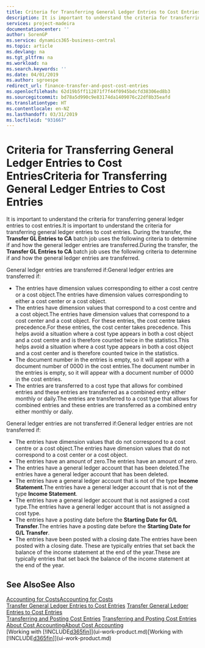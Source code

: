 ```yaml
---
title: Criteria for Transferring General Ledger Entries to Cost Entries | Microsoft Docs
description: It is important to understand the criteria for transferring general ledger entries to cost entries. During the transfer, the **Transfer GL Entries to CA** batch job uses the following criteria to determine if and how the general ledger entries are transferred.
services: project-madeira
documentationcenter: ''
author: SorenGP
ms.service: dynamics365-business-central
ms.topic: article
ms.devlang: na
ms.tgt_pltfrm: na
ms.workload: na
ms.search.keywords: ''
ms.date: 04/01/2019
ms.author: sgroespe
redirect_url: finance-transfer-and-post-cost-entries
ms.openlocfilehash: 62d19b5ff112871f7f44f0945bdcfd38306ed8b3
ms.sourcegitcommit: bd78a5d990c9e83174da1409076c22df8b35eafd
ms.translationtype: HT
ms.contentlocale: en-NZ
ms.lasthandoff: 03/31/2019
ms.locfileid: "931667"
---
```

# <a name="criteria-for-transferring-general-ledger-entries-to-cost-entries"></a><span data-ttu-id="39c89-104">Criteria for Transferring General Ledger Entries to Cost Entries</span><span class="sxs-lookup"><span data-stu-id="39c89-104">Criteria for Transferring General Ledger Entries to Cost Entries</span></span>
<span data-ttu-id="39c89-105">It is important to understand the criteria for transferring general ledger entries to cost entries.</span><span class="sxs-lookup"><span data-stu-id="39c89-105">It is important to understand the criteria for transferring general ledger entries to cost entries.</span></span> <span data-ttu-id="39c89-106">During the transfer, the **Transfer GL Entries to CA** batch job uses the following criteria to determine if and how the general ledger entries are transferred.</span><span class="sxs-lookup"><span data-stu-id="39c89-106">During the transfer, the **Transfer GL Entries to CA** batch job uses the following criteria to determine if and how the general ledger entries are transferred.</span></span>  

<span data-ttu-id="39c89-107">General ledger entries are transferred if:</span><span class="sxs-lookup"><span data-stu-id="39c89-107">General ledger entries are transferred if:</span></span>  

-   <span data-ttu-id="39c89-108">The entries have dimension values corresponding to either a cost centre or a cost object.</span><span class="sxs-lookup"><span data-stu-id="39c89-108">The entries have dimension values corresponding to either a cost center or a cost object.</span></span>  
-   <span data-ttu-id="39c89-109">The entries have dimension values that correspond to a cost centre and a cost object.</span><span class="sxs-lookup"><span data-stu-id="39c89-109">The entries have dimension values that correspond to a cost center and a cost object.</span></span> <span data-ttu-id="39c89-110">For these entries, the cost centre takes precedence.</span><span class="sxs-lookup"><span data-stu-id="39c89-110">For these entries, the cost center takes precedence.</span></span> <span data-ttu-id="39c89-111">This helps avoid a situation where a cost type appears in both a cost object and a cost centre and is therefore counted twice in the statistics.</span><span class="sxs-lookup"><span data-stu-id="39c89-111">This helps avoid a situation where a cost type appears in both a cost object and a cost center and is therefore counted twice in the statistics.</span></span>  
-   <span data-ttu-id="39c89-112">The document number in the entries is empty, so it will appear with a document number of 0000 in the cost entries.</span><span class="sxs-lookup"><span data-stu-id="39c89-112">The document number in the entries is empty, so it will appear with a document number of 0000 in the cost entries.</span></span>  
-   <span data-ttu-id="39c89-113">The entries are transferred to a cost type that allows for combined entries and these entries are transferred as a combined entry either monthly or daily.</span><span class="sxs-lookup"><span data-stu-id="39c89-113">The entries are transferred to a cost type that allows for combined entries and these entries are transferred as a combined entry either monthly or daily.</span></span>  

<span data-ttu-id="39c89-114">General ledger entries are not transferred if:</span><span class="sxs-lookup"><span data-stu-id="39c89-114">General ledger entries are not transferred if:</span></span>  

-   <span data-ttu-id="39c89-115">The entries have dimension values that do not correspond to a cost centre or a cost object.</span><span class="sxs-lookup"><span data-stu-id="39c89-115">The entries have dimension values that do not correspond to a cost center or a cost object.</span></span>  
-   <span data-ttu-id="39c89-116">The entries have an amount of zero.</span><span class="sxs-lookup"><span data-stu-id="39c89-116">The entries have an amount of zero.</span></span>  
-   <span data-ttu-id="39c89-117">The entries have a general ledger account that has been deleted.</span><span class="sxs-lookup"><span data-stu-id="39c89-117">The entries have a general ledger account that has been deleted.</span></span>  
-   <span data-ttu-id="39c89-118">The entries have a general ledger account that is not of the type **Income Statement**.</span><span class="sxs-lookup"><span data-stu-id="39c89-118">The entries have a general ledger account that is not of the type **Income Statement**.</span></span>  
-   <span data-ttu-id="39c89-119">The entries have a general ledger account that is not assigned a cost type.</span><span class="sxs-lookup"><span data-stu-id="39c89-119">The entries have a general ledger account that is not assigned a cost type.</span></span>  
-   <span data-ttu-id="39c89-120">The entries have a posting date before the **Starting Date for G/L Transfer**.</span><span class="sxs-lookup"><span data-stu-id="39c89-120">The entries have a posting date before the **Starting Date for G/L Transfer**.</span></span>  
-   <span data-ttu-id="39c89-121">The entries have been posted with a closing date.</span><span class="sxs-lookup"><span data-stu-id="39c89-121">The entries have been posted with a closing date.</span></span> <span data-ttu-id="39c89-122">These are typically entries that set back the balance of the income statement at the end of the year.</span><span class="sxs-lookup"><span data-stu-id="39c89-122">These are typically entries that set back the balance of the income statement at the end of the year.</span></span>  

## <a name="see-also"></a><span data-ttu-id="39c89-123">See Also</span><span class="sxs-lookup"><span data-stu-id="39c89-123">See Also</span></span>  
[<span data-ttu-id="39c89-124">Accounting for Costs</span><span class="sxs-lookup"><span data-stu-id="39c89-124">Accounting for Costs</span></span>](finance-manage-cost-accounting.md)  
 <span data-ttu-id="39c89-125">[Transfer General Ledger Entries to Cost Entries](finance-how-to-transfer-general-ledger-entries-to-cost-entries.md) </span><span class="sxs-lookup"><span data-stu-id="39c89-125">[Transfer General Ledger Entries to Cost Entries](finance-how-to-transfer-general-ledger-entries-to-cost-entries.md) </span></span>  
 <span data-ttu-id="39c89-126">[Transferring and Posting Cost Entries](finance-transfer-and-post-cost-entries.md) </span><span class="sxs-lookup"><span data-stu-id="39c89-126">[Transferring and Posting Cost Entries](finance-transfer-and-post-cost-entries.md) </span></span>  
 [<span data-ttu-id="39c89-127">About Cost Accounting</span><span class="sxs-lookup"><span data-stu-id="39c89-127">About Cost Accounting</span></span>](finance-about-cost-accounting.md)  
 <span data-ttu-id="39c89-128">[Working with [!INCLUDE[d365fin](includes/d365fin_md.md)]](ui-work-product.md)</span><span class="sxs-lookup"><span data-stu-id="39c89-128">[Working with [!INCLUDE[d365fin](includes/d365fin_md.md)]](ui-work-product.md)</span></span>
